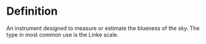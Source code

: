 # Definition

An instrument designed to measure or estimate the blueness of the sky.
The type in most common use is the Linke scale.
